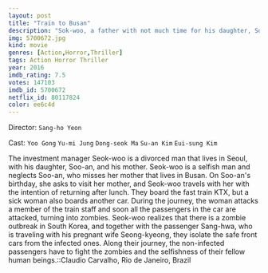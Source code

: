```yaml
---
layout: post
title: "Train to Busan"
description: "Sok-woo, a father with not much time for his daughter, Soo-ahn, are boarding the KTX, a fast train that shall bring them from Seoul to Busan. But during their journey, the apocalypse begins, and most of the earth's population become flesh craving zombies. While the KTX is shooting towards Busan, the passenger's fight for their families and lives against the zombies - and each other..."
img: 5700672.jpg
kind: movie
genres: [Action,Horror,Thriller]
tags: Action Horror Thriller
year: 2016
imdb_rating: 7.5
votes: 147103
imdb_id: 5700672
netflix_id: 80117824
color: ee6c4d
---
```

Director: `Sang-ho Yeon`  

Cast: `Yoo Gong` `Yu-mi Jung` `Dong-seok Ma` `Su-an Kim` `Eui-sung Kim` 

The investment manager Seok-woo is a divorced man that lives in Seoul, with his daughter, Soo-an, and his mother. Seok-woo is a selfish man and neglects Soo-an, who misses her mother that lives in Busan. On Soo-an's birthday, she asks to visit her mother, and Seok-woo travels with her with the intention of returning after lunch. They board the fast train KTX, but a sick woman also boards another car. During the journey, the woman attacks a member of the train staff and soon all the passengers in the car are attacked, turning into zombies. Seok-woo realizes that there is a zombie outbreak in South Korea, and together with the passenger Sang-hwa, who is traveling with his pregnant wife Seong-kyeong, they isolate the safe front cars from the infected ones. Along their journey, the non-infected passengers have to fight the zombies and the selfishness of their fellow human beings.::Claudio Carvalho, Rio de Janeiro, Brazil